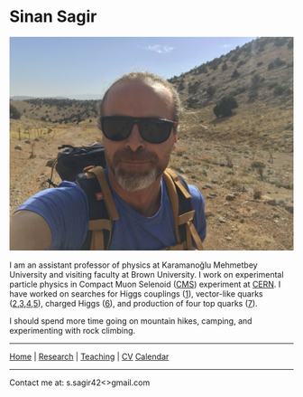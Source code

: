 # Sinan Sagir

![Profile photo](profile.jpg "Profile photo")

I am an assistant professor of physics at Karamanoğlu Mehmetbey University and
visiting faculty at Brown University. I work on experimental particle physics
in Compact Muon Selenoid ([CMS](https://cms.cern/)) experiment at [CERN](https://home.cern/). 
I have worked on searches for Higgs couplings ([1][]), vector-like quarks
([2][],[3][],[4][],[5][]), charged Higgs ([6][]), and production of four top quarks ([7][]). 

I should spend more time going on mountain hikes, camping, and experimenting with rock climbing.

  [1]: https://inspirehep.net/files/163f830ef7a32c54f4ae6ea7c51d3816
  [2]: https://inspirehep.net/files/633a63acb7f16899fdb2f9e17c182f80
  [3]: https://inspirehep.net/files/bd014cefcefeada94e41e748c40d7f15
  [4]: https://inspirehep.net/files/e2eac891cc2b82a8b34a48c2f773ffed
  [5]: https://inspirehep.net/files/f3ac8b636656d9ee29ff71f219785aa1
  [6]: https://inspirehep.net/files/3fdb270e18e4414ec9c9cd400ddf84fd
  [7]: https://inspirehep.net/files/d1b5f630b033c2b26f61b998f0e6512b
  
* * * * *
[Home](./) | 
[Research](research/) | 
[Teaching](teaching/) | 
[CV](resume/)
[Calendar](calendar/)
* * * * *

Contact me at: s.sagir42<<nospam>>gmail.com
